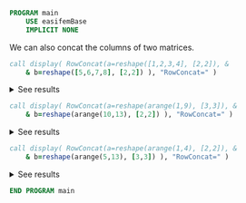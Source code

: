 ```fortran
PROGRAM main
    USE easifemBase
    IMPLICIT NONE
```

We can also concat the columns of two matrices.

```fortran
call display( RowConcat(a=reshape([1,2,3,4], [2,2]), &
    & b=reshape([5,6,7,8], [2,2]) ), "RowConcat=" )
```

<details>
<summary>See results</summary>
<div>

```txt title="results"
RowConcat=
----------
   1  3   
   2  4   
   5  7   
   6  8
```

</div>
</details>

```fortran
call display( RowConcat(a=reshape(arange(1,9), [3,3]), &
    & b=reshape(arange(10,13), [2,2]) ), "RowConcat=" )
```

<details>
<summary>See results</summary>
<div>

```txt title="results"
RowConcat=
----------
 1   4   7
 2   5   8
 3   6   9
10  12   0
11  13   0
```

</div>
</details>

```fortran
call display( RowConcat(a=reshape(arange(1,4), [2,2]), &
    & b=reshape(arange(5,13), [3,3]) ), "RowConcat=" )
```

<details>
<summary>See results</summary>
<div>

```txt title="results"
RowConcat=
----------
 1   3   0
 2   4   0
 5   8  11
 6   9  12
 7  10  13
```

</div>
</details>

```fortran
END PROGRAM main
```
